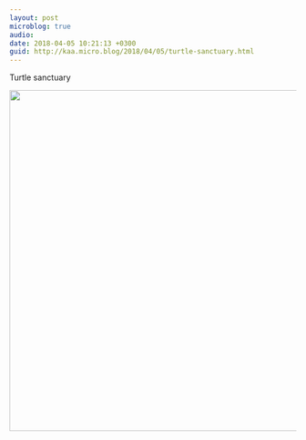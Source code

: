 ```yaml
---
layout: post
microblog: true
audio: 
date: 2018-04-05 10:21:13 +0300
guid: http://kaa.micro.blog/2018/04/05/turtle-sanctuary.html
---
```

Turtle sanctuary 

<img src="http://www.kaa.bz/uploads/2018/711703dd93.jpg" width="600" height="600" />
